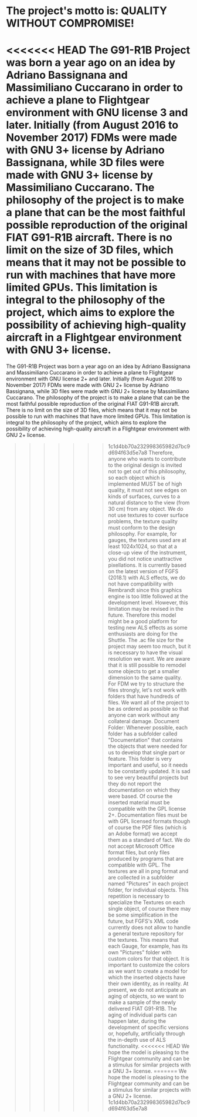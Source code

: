 # The project's motto is: QUALITY WITHOUT COMPROMISE!
<<<<<<< HEAD
The G91-R1B Project was born a year ago on an idea by Adriano Bassignana and Massimiliano Cuccarano in order to achieve a plane to Flightgear environment with GNU license 3 and later.
Initially (from August 2016 to November 2017) FDMs were made with GNU 3+ license by Adriano Bassignana, while 3D files were made with GNU 3+ license by Massimiliano Cuccarano.
The philosophy of the project is to make a plane that can be the most faithful possible reproduction of the original FIAT G91-R1B aircraft.
There is no limit on the size of 3D files, which means that it may not be possible to run with machines that have more limited GPUs. This limitation is integral to the philosophy of the project, which aims to explore the possibility of achieving high-quality aircraft in a Flightgear environment with GNU 3+ license.
=======
The G91-R1B Project was born a year ago on an idea by Adriano Bassignana and Massimiliano Cuccarano in order to achieve a plane to Flightgear environment with GNU license 2+ and later.
Initially (from August 2016 to November 2017) FDMs were made with GNU 2+ license by Adriano Bassignana, while 3D files were made with GNU 2+ license by Massimiliano Cuccarano.
The philosophy of the project is to make a plane that can be the most faithful possible reproduction of the original FIAT G91-R1B aircraft.
There is no limit on the size of 3D files, which means that it may not be possible to run with machines that have more limited GPUs. This limitation is integral to the philosophy of the project, which aims to explore the possibility of achieving high-quality aircraft in a Flightgear environment with GNU 2+ license.
>>>>>>> 1c1d4bb70a232998365982d7bc9d694f63d5e7a8
Therefore, anyone who wants to contribute to the original design is invited not to get out of this philosophy, so each object which is implemented MUST be of high quality, it must not see edges on kinds of surfaces, curves to a natural distance to the view (from 30 cm) from any object.
We do not use textures to cover surface problems, the texture quality must conform to the design philosophy. For example, for gauges, the textures used are at least 1024x1024, so that at a close-up view of the instrument, you did not notice unattractive pixellations.
It is currently based on the latest version of FGFS (2018.1) with ALS effects, we do not have compatibility with Rembrandt since this graphics engine is too little followed at the development level. However, this limitation may be revised in the future. Therefore this model might be a good platform for testing new ALS effects as some enthusiasts are doing for the Shuttle.
The .ac file size for the project may seem too much, but it is necessary to have the visual resolution we want. We are aware that it is still possible to remodel some objects to get a smaller dimension to the same quality.
For FDM we try to structure the files strongly, let's not work with folders that have hundreds of files. We want all of the project to be as ordered as possible so that anyone can work without any collateral damage.
Document Folder: Whenever possible, each folder has a subfolder called "Documentation" that contains the objects that were needed for us to develop that single part or feature. This folder is very important and useful, so it needs to be constantly updated. It is sad to see very beautiful projects but they do not report the documentation on which they were based. Of course the inserted material must be compatible with the GPL license 2+. Documentation files must be with GPL licensed formats though of course the PDF files (which is an Adobe format) we accept them as a standard of fact. We do not accept Microsoft Office format files, but only files produced by programs that are compatible with GPL.
The textures are all in png format and are collected in a subfolder named "Pictures" in each project folder, for individual objects. This repetition is necessary to specialize the Textures on each single object, of course there may be some simplification in the future, but FGFS's XML code currently does not allow to handle a general texture repository for the textures. This means that each Gauge, for example, has its own "Pictures" folder with custom colors for that object. It is important to customize the colors as we want to create a model for which the inserted objects have their own identity, as in reality.
At present, we do not anticipate an aging of objects, so we want to make a sample of the newly delivered FIAT G91-R1B.
The aging of individual parts can happen later, during the development of specific versions or, hopefully, artificially through the in-depth use of ALS functionality.
<<<<<<< HEAD
We hope the model is pleasing to the Flightgear community and can be a stimulus for similar projects with a GNU 3+ license.
=======
We hope the model is pleasing to the Flightgear community and can be a stimulus for similar projects with a GNU 2+ license.
>>>>>>> 1c1d4bb70a232998365982d7bc9d694f63d5e7a8
